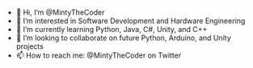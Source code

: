 - 👋 Hi, I’m @MintyTheCoder
- 👀 I’m interested in Software Development and Hardware Engineering
- 🌱 I’m currently learning Python, Java, C#, Unity, and C++
- 💞️ I’m looking to collaborate on future Python, Arduino, and Unity projects
- 📫 How to reach me: @MintyTheCoder on Twitter

<!---
MintyTheCoder/MintyTheCoder is a ✨ special ✨ repository because its `README.md` (this file) appears on your GitHub profile.
You can click the Preview link to take a look at your changes.
--->
